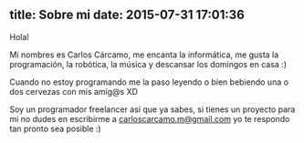 title: Sobre mi
date: 2015-07-31 17:01:36
---

Hola!

Mi nombres es Carlos Cárcamo, me encanta la informática, me gusta la programación, la robótica, la música y descansar los domingos en casa :)

Cuando no estoy programando me la paso leyendo o bien bebiendo una o dos cervezas con mis amig@s XD

Soy un programador freelancer así que ya sabes, si tienes un proyecto para mi no dudes en escribirme a <a href="mailto:carloscarcamo.m@gmail.com">carloscarcamo.m@gmail.com</a> yo te respondo tan pronto sea posible :)
